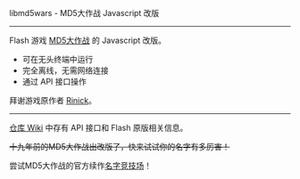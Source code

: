 libmd5wars - MD5大作战 Javascript 改版

------

Flash 游戏 [MD5大作战](https://deepmess.com/zh/md5.html) 的 Javascript 改版。

- 可在无头终端中运行
- 完全离线，无需网络连接
- 通过 API 接口操作

拜谢游戏原作者 [Rinick](https://github.com/rinick)。

------

[仓库 Wiki](https://github.com/sqrt2802/libmd5wars/wiki) 中存有 API 接口和 Flash 原版相关信息。

~~十九年前的MD5大作战出改版了，快来试试你的名字有多厉害！~~

尝试MD5大作战的官方续作[名字竞技场](https://deepmess.com/zh/namerena)！
